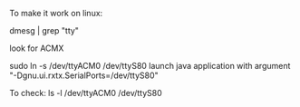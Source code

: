 To make it work on linux:

dmesg | grep "tty"

look for ACMX

sudo ln -s /dev/ttyACM0 /dev/ttyS80
launch java application with argument "-Dgnu.ui.rxtx.SerialPorts=/dev/ttyS80"

To check:
ls -l /dev/ttyACM0 /dev/ttyS80
